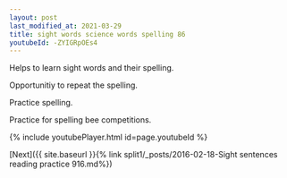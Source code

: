 ```yaml
---
layout: post
last_modified_at: 2021-03-29
title: sight words science words spelling 86
youtubeId: -ZYIGRpOEs4
---
```

 
 
Helps to learn sight words and their spelling.

Opportunitiy to repeat the spelling. 

Practice spelling. 
 
Practice for spelling bee competitions. 
 
{% include youtubePlayer.html id=page.youtubeId %}
 
 

[Next]({{ site.baseurl }}{% link  split1/_posts/2016-02-18-Sight sentences reading practice 916.md%})
 
